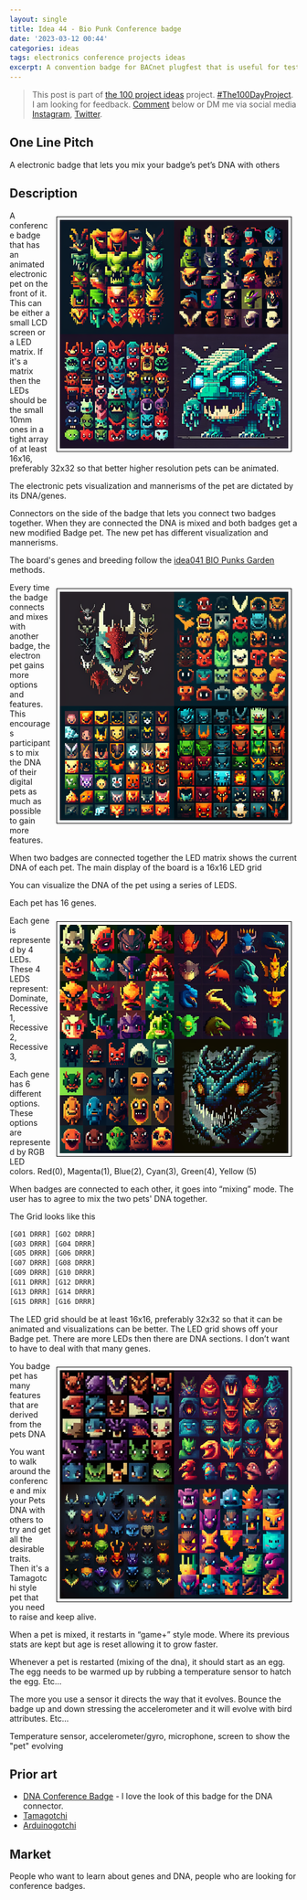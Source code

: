 ```yaml
---
layout: single
title: Idea 44 - Bio Punk Conference badge
date: '2023-03-12 00:44'
categories: ideas
tags: electronics conference projects ideas
excerpt: A convention badge for BACnet plugfest that is useful for testing
---
```


> This post is part of [the 100 project ideas](https://blog.abluestar.com/projects/2023-100-ideas/) project. [#The100DayProject](https://www.the100dayproject.org/). I am looking for feedback. <a href='#utterances-comments'>Comment</a> below or DM me via social media <a href="https://instagram.com/funvill" rel="nofollow noopener noreferrer"><i class="fab fa-fw fa-instagram" aria-hidden="true"></i><span class="label">Instagram</span></a>, <a href="https://twitter.com/funvill" rel="nofollow noopener noreferrer"><i class="fab fa-fw fa-twitter" aria-hidden="true"></i><span class="label">Twitter</span></a>.

## One Line Pitch

A electronic badge that lets you mix your badge’s pet’s DNA with others

## Description

<img src="/public/uploads/2023/digital_pet1.png" alt="digital_pet1" style="float: right; margin: 10px; border: 1px solid black; padding: 5px"/>A conference badge that has an animated electronic pet on the front of it. This can be either a small LCD screen or a LED matrix. If it's a matrix then the LEDs should be the small 10mm ones in a tight array of at least 16x16, preferably 32x32 so that better higher resolution pets can be animated.

The electronic pets visualization and mannerisms of the pet are dictated by its DNA/genes.

Connectors on the side of the badge that lets you connect two badges together. When they are connected the DNA is mixed and both badges get a new modified Badge pet. The new pet has different visualization and mannerisms.

The board's genes and breeding follow the [idea041 BIO Punks Garden](https://blog.abluestar.com/idea041-biopunks-garden) methods.

<img src="/public/uploads/2023/digital_pet4.png" alt="digital_pet4" style="float: right; margin: 10px; border: 1px solid black; padding: 5px"/>Every time the badge connects and mixes with another badge, the electron pet gains more options and features. This encourages participants to mix the DNA of their digital pets as much as possible to gain more features.

When two badges are connected together the LED matrix shows the current DNA of each pet. The main display of the board is a 16x16 LED grid

You can visualize the DNA of the pet using a series of LEDS.

Each pet has 16 genes.

<img src="/public/uploads/2023/digital_pet2.png" alt="digital_pet2" style="float: right; margin: 10px; border: 1px solid black; padding: 5px"/>Each gene is represented by 4 LEDs. These 4 LEDS represent: Dominate, Recessive 1, Recessive 2, Recessive 3,  

Each gene has 6 different options. These options are represented by RGB LED colors. Red(0), Magenta(1), Blue(2), Cyan(3), Green(4), Yellow (5)

When badges are connected to each other, it goes into “mixing” mode. The user has to agree to mix the two pets' DNA together.

The Grid looks like this

```txt
[G01 DRRR] [G02 DRRR]
[G03 DRRR] [G04 DRRR]
[G05 DRRR] [G06 DRRR]
[G07 DRRR] [G08 DRRR]
[G09 DRRR] [G10 DRRR]
[G11 DRRR] [G12 DRRR]
[G13 DRRR] [G14 DRRR]
[G15 DRRR] [G16 DRRR]
```

The LED grid should be at least 16x16, preferably 32x32 so that it can be animated and visualizations can be better. The LED grid shows off your Badge pet. There are more LEDs then there are DNA sections. I don’t want to have to deal with that many genes.

<img src="/public/uploads/2023/digital_pet3.png" alt="digital_pet3" style="float: right; margin: 10px; border: 1px solid black; padding: 5px"/>You badge pet has many features that are derived from the pets DNA

You want to walk around the conference and mix your Pets DNA with others to try and get all the desirable traits. Then it's a Tamagotchi style pet that you need to raise and keep alive.

When a pet is mixed, it restarts in “game+” style mode. Where its previous stats are kept but age is reset allowing it to grow faster.

Whenever a pet is restarted (mixing of the dna), it should start as an egg. The egg needs to be warmed up by rubbing a temperature sensor to hatch the egg. Etc…

The more you use a sensor it directs the way that it evolves. Bounce the badge up and down stressing the accelerometer and it will evolve with bird attributes. Etc...

Temperature sensor, accelerometer/gyro, microphone, screen to show the "pet" evolving

## Prior art

- [DNA Conference Badge](https://www.youtube.com/watch?v=Q9mJOtU8WjQ) - I love the look of this badge for the DNA connector.
- [Tamagotchi](https://en.wikipedia.org/wiki/Tamagotchi)
- [Arduinogotchi](https://hackaday.io/project/184723-arduinogotchi)

## Market

People who want to learn about genes and DNA, people who are looking for conference badges.
